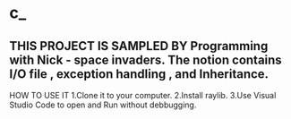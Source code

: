 # c_
THIS PROJECT IS SAMPLED BY Programming with Nick - space invaders.
The notion contains I/O file , exception handling , and Inheritance.
----
HOW TO USE IT
1.Clone it to your computer.
2.Install raylib.
3.Use Visual Studio Code to open and Run without debbugging.

